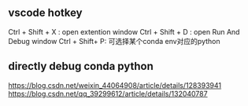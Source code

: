 ## vscode hotkey
Ctrl + Shift + X : open extention window
Ctrl + Shift + D : open Run And Debug window
Ctrl + Shift+ P: 可选择某个conda env对应的python

## directly debug conda python

https://blog.csdn.net/weixin_44064908/article/details/128393941
https://blog.csdn.net/qq_39299612/article/details/132040787

